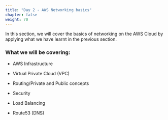 ```yaml
---
title: "Day 2 - AWS Networking basics"
chapter: false
weight: 70
---
```


In this section, we will cover the basics of networking on the AWS Cloud by applying what we have learnt in the previous section.


<h3>What we will be covering:</h3>

- AWS Infrastructure

- Virtual Private Cloud (VPC)

- Routing/Private and Public concepts

- Security

- Load Balancing

- Route53 (DNS)